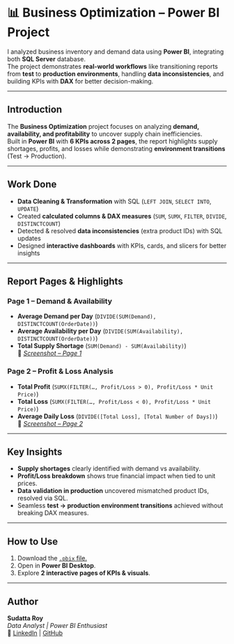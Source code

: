 
# 📊 Business Optimization – Power BI Project

I analyzed business inventory and demand data using **Power BI**, integrating both **SQL Server** database.  
The project demonstrates **real-world workflows** like transitioning reports from **test** to **production environments**, handling **data inconsistencies**, and building KPIs with **DAX** for better decision-making.  

---

## Introduction
The **Business Optimization** project focuses on analyzing **demand, availability, and profitability** to uncover supply chain inefficiencies.  
Built in **Power BI** with **6 KPIs across 2 pages**, the report highlights supply shortages, profits, and losses while demonstrating **environment transitions** (Test → Production).  

---

## Work Done
- **Data Cleaning & Transformation** with SQL (`LEFT JOIN`, `SELECT INTO`, `UPDATE`)  
- Created **calculated columns & DAX measures** (`SUM`, `SUMX`, `FILTER`, `DIVIDE`, `DISTINCTCOUNT`)  
- Detected & resolved **data inconsistencies** (extra product IDs) with SQL updates  
- Designed **interactive dashboards** with KPIs, cards, and slicers for better insights  

---

## Report Pages & Highlights
### Page 1 – Demand & Availability
- **Average Demand per Day** (`DIVIDE(SUM(Demand), DISTINCTCOUNT(OrderDate))`)  
- **Average Availability per Day** (`DIVIDE(SUM(Availability), DISTINCTCOUNT(OrderDate))`)  
- **Total Supply Shortage** (`SUM(Demand) - SUM(Availability)`)  
📸 *[Screenshot – Page 1](https://github.com/SudattaRoy13/Business-Optimization/blob/main/Business%201.png)*  

### Page 2 – Profit & Loss Analysis
- **Total Profit** (`SUMX(FILTER(…, Profit/Loss > 0), Profit/Loss * Unit Price)`)  
- **Total Loss** (`SUMX(FILTER(…, Profit/Loss < 0), Profit/Loss * Unit Price)`)  
- **Average Daily Loss** (`DIVIDE([Total Loss], [Total Number of Days])`)  
📸 *[Screenshot – Page 2](https://github.com/SudattaRoy13/Business-Optimization/blob/main/Business%202.png)*  

---

## Key Insights
- **Supply shortages** clearly identified with demand vs availability.  
- **Profit/Loss breakdown** shows true financial impact when tied to unit prices.  
- **Data validation in production** uncovered mismatched product IDs, resolved via SQL.  
- Seamless **test → production environment transitions** achieved without breaking DAX measures.  

---

## How to Use
1. Download the [`.pbix` file.](https://github.com/SudattaRoy13/Business-Optimization/blob/main/Data%20Visualization%20for%20Business.pbix)
2. Open in **Power BI Desktop**.  
3. Explore **2 interactive pages of KPIs & visuals**.  


---

## Author
**Sudatta Roy**  
*Data Analyst | Power BI Enthusiast*  
🔗 [LinkedIn](https://www.linkedin.com/in/sudatta-roy-261540262) | [GitHub](https://github.com/SudattaRoy13)
